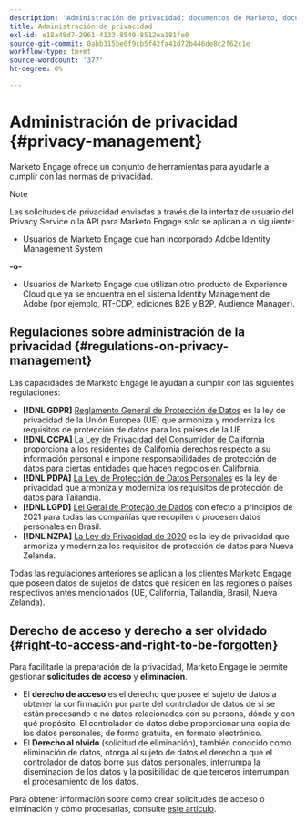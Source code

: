 ```yaml
---
description: 'Administración de privacidad: documentos de Marketo, documentación del producto'
title: Administración de privacidad
exl-id: e18a48d7-2961-4133-8540-8512ea181fe0
source-git-commit: 0abb315be0f9cb5f42fa41d72b446de8c2f62c1e
workflow-type: tm+mt
source-wordcount: '377'
ht-degree: 0%

---
```


# Administración de privacidad {#privacy-management}

Marketo Engage ofrece un conjunto de herramientas para ayudarle a cumplir con las normas de privacidad.

>[!NOTE]
>
>Las solicitudes de privacidad enviadas a través de la interfaz de usuario del Privacy Service o la API para Marketo Engage solo se aplican a lo siguiente:
>
>* Usuarios de Marketo Engage que han incorporado Adobe Identity Management System
>
>**-o-**
>
>* Usuarios de Marketo Engage que utilizan otro producto de Experience Cloud que ya se encuentra en el sistema Identity Management de Adobe (por ejemplo, RT-CDP, ediciones B2B y B2P, Audience Manager).

## Regulaciones sobre administración de la privacidad {#regulations-on-privacy-management}

Las capacidades de Marketo Engage le ayudan a cumplir con las siguientes regulaciones:

* **[!DNL GDPR]** [Reglamento General de Protección de Datos](https://ec.europa.eu/info/law/law-topic/data-protection/reform/what-does-general-data-protection-regulation-gdpr-govern_en) es la ley de privacidad de la Unión Europea (UE) que armoniza y moderniza los requisitos de protección de datos para los países de la UE.
* **[!DNL CCPA]** [La Ley de Privacidad del Consumidor de California](https://leginfo.legislature.ca.gov/faces/codes_displayText.xhtml?lawCode=CIV&amp;division=3.&amp;title=1.81.5.&amp;part=4.&amp;chapter=&amp;article=) proporciona a los residentes de California derechos respecto a su información personal e impone responsabilidades de protección de datos para ciertas entidades que hacen negocios en California.
* **[!DNL PDPA]** [La Ley de Protección de Datos Personales](https://secureprivacy.ai/thailand-pdpa-summary-what-businesses-need-to-know/) es la ley de privacidad que armoniza y moderniza los requisitos de protección de datos para Tailandia.
* **[!DNL LGPD]** [Lei Geral de Proteção de Dados](https://iapp.org/media/pdf/resource_center/Brazilian_General_Data_Protection_Law.pdf) con efecto a principios de 2021 para todas las compañías que recopilen o procesen datos personales en Brasil.
* **[!DNL NZPA]** [La Ley de Privacidad de 2020](https://www.privacy.org.nz/privacy-act-2020/privacy-act-2020/) es la ley de privacidad que armoniza y moderniza los requisitos de protección de datos para Nueva Zelanda.

Todas las regulaciones anteriores se aplican a los clientes Marketo Engage que poseen datos de sujetos de datos que residen en las regiones o países respectivos antes mencionados (UE, California, Tailandia, Brasil, Nueva Zelanda).

## Derecho de acceso y derecho a ser olvidado {#right-to-access-and-right-to-be-forgotten}

Para facilitarle la preparación de la privacidad, Marketo Engage le permite gestionar **solicitudes de acceso** y **eliminación**.

* El **derecho de acceso** es el derecho que posee el sujeto de datos a obtener la confirmación por parte del controlador de datos de si se están procesando o no datos relacionados con su persona, dónde y con qué propósito. El controlador de datos debe proporcionar una copia de los datos personales, de forma gratuita, en formato electrónico.
* El **Derecho al olvido** (solicitud de eliminación), también conocido como eliminación de datos, otorga al sujeto de datos el derecho a que el controlador de datos borre sus datos personales, interrumpa la diseminación de los datos y la posibilidad de que terceros interrumpan el procesamiento de los datos.

Para obtener información sobre cómo crear solicitudes de acceso o eliminación y cómo procesarlas, consulte [este artículo](/help/marketo/product-docs/core-marketo-concepts/miscellaneous/privacy-requests.md).
